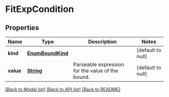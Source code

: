 # FitExpCondition
## Properties

Name | Type | Description | Notes
------------ | ------------- | ------------- | -------------
**kind** | [**EnumBoundKind**](EnumBoundKind.md) |  | [default to null]
**value** | [**String**](string.md) | Parseable expression for the value of the bound. | [default to null]

[[Back to Model list]](../README.md#documentation-for-models) [[Back to API list]](../README.md#documentation-for-api-endpoints) [[Back to README]](../README.md)

